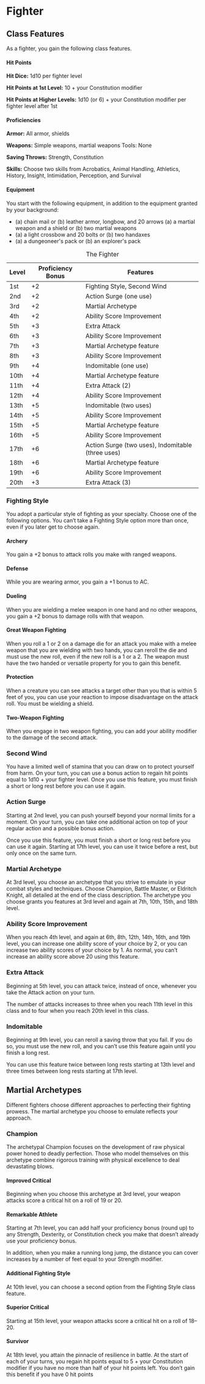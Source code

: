 # Fighter
## Class Features
As a fighter, you gain the following class features.

#### Hit Points
**Hit Dice:** 1d10 per fighter level
**Hit Points at 1st Level:** 10 + your Constitution modifier**Hit Points at Higher Levels:** 1d10 (or 6) + your Constitution modifier per fighter level after 1st#### Proficiencies**Armor:** All armor, shields
**Weapons:** Simple weapons, martial weapons Tools: None
**Saving Throws:** Strength, Constitution
**Skills:** Choose two skills from Acrobatics, Animal Handling, Athletics, History, Insight, Intimidation, Perception, and Survival
#### EquipmentYou start with the following equipment, in addition to the equipment granted by your background:

* (a) chain mail or (b) leather armor, longbow, and 20 arrows  (a) a martial weapon and a shield or (b) two martial weapons
* (a) a light crossbow and 20 bolts or (b) two handaxes
* (a) a dungeoneer's pack or (b) an explorer's pack

<table>
<caption id="thefighter">The Fighter</caption>
<colgroup>
<col style="text-align:center;"/>
<col style="text-align:center;"/>
<col style="text-align:left;"/>
</colgroup>

<thead>
<tr>
	<th>Level</th>
	<th>Proficiency Bonus</th>
	<th>Features</th>
</tr>
</thead>

<tbody>
<tr>
	<td>1st</td>
	<td>+2</td>
	<td>Fighting Style, Second Wind</td>
</tr>
<tr>
	<td>2nd</td>
	<td>+2</td>
	<td>Action Surge (one use)</td>
</tr>
<tr>
	<td>3rd</td>
	<td>+2</td>
	<td>Martial Archetype</td>
</tr>
<tr>
	<td>4th</td>
	<td>+2</td>
	<td>Ability Score Improvement</td>
</tr>
<tr>
	<td>5th</td>
	<td>+3</td>
	<td>Extra Attack</td>
</tr>
<tr>
	<td>6th</td>
	<td>+3</td>
	<td>Ability Score Improvement</td>
</tr>
<tr>
	<td>7th</td>
	<td>+3</td>
	<td>Martial Archetype feature</td>
</tr>
<tr>
	<td>8th</td>
	<td>+3</td>
	<td>Ability Score Improvement</td>
</tr>
<tr>
	<td>9th</td>
	<td>+4</td>
	<td>Indomitable (one use)</td>
</tr>
<tr>
	<td>10th</td>
	<td>+4</td>
	<td>Martial Archetype feature</td>
</tr>
<tr>
	<td>11th</td>
	<td>+4</td>
	<td>Extra Attack (2)</td>
</tr>
<tr>
	<td>12th</td>
	<td>+4</td>
	<td>Ability Score Improvement</td>
</tr>
<tr>
	<td>13th</td>
	<td>+5</td>
	<td>Indomitable (two uses)</td>
</tr>
<tr>
	<td>14th</td>
	<td>+5</td>
	<td>Ability Score Improvement</td>
</tr>
<tr>
	<td>15th</td>
	<td>+5</td>
	<td>Martial Archetype feature</td>
</tr>
<tr>
	<td>16th</td>
	<td>+5</td>
	<td>Ability Score Improvement</td>
</tr>
<tr>
	<td>17th</td>
	<td>+6</td>
	<td>Action Surge (two uses), Indomitable (three uses)</td>
</tr>
<tr>
	<td>18th</td>
	<td>+6</td>
	<td>Martial Archetype feature</td>
</tr>
<tr>
	<td>19th</td>
	<td>+6</td>
	<td>Ability Score Improvement</td>
</tr>
<tr>
	<td>20th</td>
	<td>+3</td>
	<td>Extra Attack (3)</td>
</tr>
</tbody>
</table>

### Fighting Style
You adopt a particular style of fighting as your specialty. Choose one of the following options. You can’t take a Fighting Style option more than once, even if you later get to choose again.

#### ArcheryYou gain a +2 bonus to attack rolls you make with ranged weapons.
#### DefenseWhile you are wearing armor, you gain a +1 bonus to AC.

#### DuelingWhen you are wielding a melee weapon in one hand and no other weapons, you gain a +2 bonus to damage rolls with that weapon.#### Great Weapon FightingWhen you roll a 1 or 2 on a damage die for an attack you make with a melee weapon that you are wielding with two hands, you can reroll the die and must use the new roll, even if the new roll is a 1 or a 2. The weapon must have the two handed or versatile property for you to gain this benefit.#### ProtectionWhen a creature you can see attacks a target other than you that is within 5 feet of you, you can use your reaction to impose disadvantage on the attack roll. You must be wielding a shield.#### Two-Weapon FightingWhen you engage in two weapon fighting, you can add your ability modifier to the damage of the second attack.

### Second Wind
You have a limited well of stamina that you can draw on to protect yourself from harm. On your turn, you can use a bonus action to regain hit points equal to 1d10 + your fighter level. Once you use this feature, you must finish a short or long rest before you can use it again.

### Action SurgeStarting at 2nd level, you can push yourself beyond your normal limits for a moment. On your turn, you can take one additional action on top of your regular action and a possible bonus action.
Once you use this feature, you must finish a short or long rest before you can use it again. Starting at 17th level, you can use it twice before a rest, but only once on the same turn.### Martial ArchetypeAt 3rd level, you choose an archetype that you strive to emulate in your combat styles and techniques. Choose Champion, Battle Master, or Eldritch Knight, all detailed at the end of the class description. The archetype you choose grants you features at 3rd level and again at 7th, 10th, 15th, and 18th level.### Ability Score ImprovementWhen you reach 4th level, and again at 6th, 8th, 12th, 14th, 16th, and 19th level, you can increase one ability score of your choice by 2, or you can increase two ability scores of your choice by 1. As normal, you can’t increase an ability score above 20 using this feature.### Extra AttackBeginning at 5th level, you can attack twice, instead of once, whenever you take the Attack action on your turn.
The number of attacks increases to three when you reach 11th level in this class and to four when you reach 20th level in this class.

### IndomitableBeginning at 9th level, you can reroll a saving throw that you fail. If you do so, you must use the new roll, and you can’t use this feature again until you finish a long rest.
You can use this feature twice between long rests starting at 13th level and three times between long rests starting at 17th level.

## Martial ArchetypesDifferent fighters choose different approaches to perfecting their fighting prowess. The martial archetype you choose to emulate reflects your approach.

### ChampionThe archetypal Champion focuses on the development of raw physical power honed to deadly perfection. Those who model themselves on this archetype combine rigorous training with physical excellence to deal devastating blows.#### Improved CriticalBeginning when you choose this archetype at 3rd level, your weapon attacks score a critical hit on a roll of 19 or 20.#### Remarkable AthleteStarting at 7th level, you can add half your proficiency bonus (round up) to any Strength, Dexterity, or Constitution check you make that doesn’t already use your proficiency bonus.In addition, when you make a running long jump, the distance you can cover increases by a number of feet equal to your Strength modifier.#### Additional Fighting StyleAt 10th level, you can choose a second option from the Fighting Style class feature.#### Superior CriticalStarting at 15th level, your weapon attacks score a critical hit on a roll of 18–20.#### SurvivorAt 18th level, you attain the pinnacle of resilience in battle. At the start of each of your turns, you regain hit points equal to 5 + your Constitution modifier if you have no more than half of your hit points left. You don’t gain this benefit if you have 0 hit points








